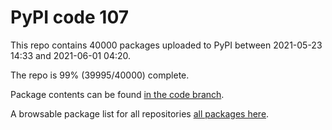 # PyPI code 107

This repo contains 40000 packages uploaded to PyPI between 
2021-05-23 14:33 and 2021-06-01 04:20.

The repo is 99% (39995/40000) complete.

Package contents can be found [in the code branch](https://github.com/pypi-data/pypi-mirror-107/tree/code/packages).

A browsable package list for all repositories [all packages here](https://pypi-data.github.io/website/repositories/pypi-mirror-107).



